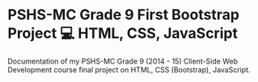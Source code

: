# PSHS-MC Grade 9 First Bootstrap Project :computer: HTML, CSS, JavaScript

Documentation of my PSHS-MC Grade 9 (2014 - 15) Client-Side Web Development course final project on HTML, CSS (Bootstrap), JavaScript.
